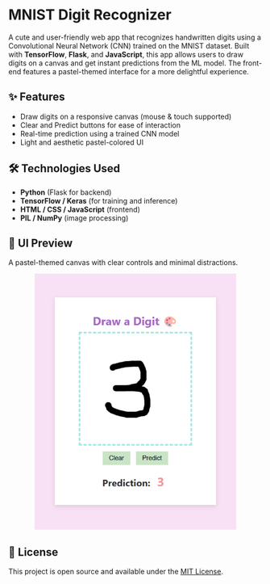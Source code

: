 # MNIST Digit Recognizer

A cute and user-friendly web app that recognizes handwritten digits using a Convolutional Neural Network (CNN) trained on the MNIST dataset. Built with **TensorFlow**, **Flask**, and **JavaScript**, this app allows users to draw digits on a canvas and get instant predictions from the ML model. The front-end features a pastel-themed interface for a more delightful experience.

## ✨ Features

* Draw digits on a responsive canvas (mouse & touch supported)
* Clear and Predict buttons for ease of interaction
* Real-time prediction using a trained CNN model
* Light and aesthetic pastel-colored UI

## 🛠️ Technologies Used

* **Python** (Flask for backend)
* **TensorFlow / Keras** (for training and inference)
* **HTML / CSS / JavaScript** (frontend)
* **PIL / NumPy** (image processing)

## 🎨 UI Preview

A pastel-themed canvas with clear controls and minimal distractions.

<p align="center">
  <img src="ui_screenshot.png" alt="UI Screenshot" width="400"/>
</p>

## 📄 License

This project is open source and available under the [MIT License](LICENSE).
